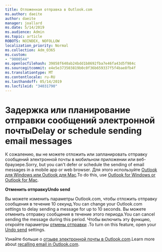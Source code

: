 ```yaml
---
title: Отложенная отправка в Outlook.com
ms.author: daeite
author: daeite
manager: joallard
ms.date: 5/14/2019
ms.audience: Admin
ms.topic: article
ROBOTS: NOINDEX, NOFOLLOW
localization_priority: Normal
ms.collection: Adm_O365
ms.custom:
- "9000544"
ms.openlocfilehash: 39858f640ab24bdd1b8692fba7e46fa43d5f984c
ms.sourcegitcommit: e4e5e373503819b0c0f36b659337f5f4bae8fb4f
ms.translationtype: MT
ms.contentlocale: ru-RU
ms.lasthandoff: 05/14/2019
ms.locfileid: "34031790"
---
```

# <a name="delay-or-schedule-sending-email-messages"></a><span data-ttu-id="0e817-102">Задержка или планирование отправки сообщений электронной почты</span><span class="sxs-lookup"><span data-stu-id="0e817-102">Delay or schedule sending email messages</span></span>

<span data-ttu-id="0e817-103">К сожалению, вы не можете отложить или запланировать отправку сообщений электронной почты в мобильном приложении или веб-браузере.</span><span class="sxs-lookup"><span data-stu-id="0e817-103">Sorry, but you can't defer or schedule the sending of email messages in a mobile app or web browser.</span></span> <span data-ttu-id="0e817-104">Для этого используйте [Outlook для Windows или Outlook для Mac](https://products.office.com/outlook/email-and-calendar-software-microsoft-outlook).</span><span class="sxs-lookup"><span data-stu-id="0e817-104">To do this, use [Outlook for Windows or Outlook for Mac](https://products.office.com/outlook/email-and-calendar-software-microsoft-outlook).</span></span>

<span data-ttu-id="0e817-105">**Отменить отправку**</span><span class="sxs-lookup"><span data-stu-id="0e817-105">**Undo send**</span></span>

<span data-ttu-id="0e817-106">Вы можете изменить параметры Outlook.com, чтобы отложить отправку сообщения в течение 10 секунд.</span><span class="sxs-lookup"><span data-stu-id="0e817-106">You can change your Outlook.com settings to delay sending a message for up to 10 seconds.</span></span> <span data-ttu-id="0e817-107">Вы можете отменить отправку сообщения в течение этого периода.</span><span class="sxs-lookup"><span data-stu-id="0e817-107">You can cancel sending the message during this period.</span></span> <span data-ttu-id="0e817-108">Чтобы включить эту функцию, откройте параметры [отмены отправки](https://outlook.live.com/mail/options/mail/messageContent/undoSend) .</span><span class="sxs-lookup"><span data-stu-id="0e817-108">To turn on this feature, open your [Undo send](https://outlook.live.com/mail/options/mail/messageContent/undoSend) settings.</span></span>

<span data-ttu-id="0e817-109">Узнайте больше о [отзыве электронной почты в Outlook.com](https://support.office.com/article/c069ddde-5282-4085-8f4c-d7b133324f8a).</span><span class="sxs-lookup"><span data-stu-id="0e817-109">Learn more about [recalling email in Outlook.com](https://support.office.com/article/c069ddde-5282-4085-8f4c-d7b133324f8a).</span></span>